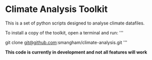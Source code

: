 # Climate Analysis Toolkit

This is a set of python scripts designed to analyse climate datafiles.

To install a copy of the toolkit, open a terminal and run:
'''

git clone git@github.com:smangham/climate-analysis.git
'''

**This code is currently in development and not all features will work**
